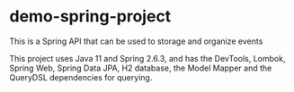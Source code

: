 # demo-spring-project
This is a Spring API that can be used to storage and organize events

This project uses Java 11 and Spring 2.6.3, and has the DevTools, Lombok, Spring Web, Spring Data JPA, H2 database, the Model Mapper
and the QueryDSL dependencies for querying.
